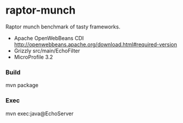 # raptor-munch

Raptor munch benchmark of tasty frameworks.

* Apache OpenWebBeans CDI http://openwebbeans.apache.org/download.html#required-version
* Grizzly
  src/main/EchoFilter 
* MicroProfile 3.2


### Build
mvn package

### Exec
mvn exec:java@EchoServer